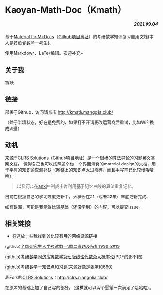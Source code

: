 # Kaoyan-Math-Doc（Kmath）
 ##### <p align="right">2021.09.04</p>
基于[Material for MkDocs](https://squidfunk.github.io/mkdocs-material/)（[Github项目地址](https://github.com/squidfunk/mkdocs-material)）的考研数学知识复习自用文档(本人是摸鱼党数学一考生)。

使用Markdown、LaTex编辑。欢迎补充~

## 关于我

暂缺
 
## 链接
部署于Github，访问请点击 http://kmath.mangolia.club/

（处于半墙状态，好在是免费的，如果打不开请更改运营商后重试，比如WiFi换成流量）

## 动机
来源于[CLRS Solutions](https://walkccc.me/CLRS/)（[Github项目地址](https://github.com/walkccc/CLRS/)）是一个很棒的算法导论的习题英文答案文档。
觉得自己也可以按照这个做一个界面清爽的material design的文档，用于平时的知识的查漏补缺（网络上的知识点太过零碎，而且手写笔记比较慢哈哈哈）。
> 以及可以在[anki](https://github.com/ankitects/anki)中制成卡片利用基于记忆曲线的算法重复记忆。

目前在根据自己的学习进度更新中，大概会在21（或者22年）年底更新完成。

如有缺漏，可能是我觉得比较基础（还没学到）的内容，可以提交issue。

## 相关链接
* 在这放一些我找到的比较有用的网络资源链接

(github)[全国研究生入学考试数一\数二真题及解析1999-2019](https://github.com/fjh1997/China-NPEE-math)

(github)[考研数学同济高等数学第七版线性代数浙大概率论](https://github.com/Yoget/Tongji-University-Advanced-Mathematics)(PDF的还不错)

(github)[考研数学一知识点和习题](https://github.com/Didnelpsun/Math)(来源好像是张宇和660)

我Fork的[CLRS Solutions](https://walkccc.me/CLRS/)：http://clrs.mangolia.club/

在原本的基础上加了自己写的部分，（这样就可以两个愿望一次满足了哈哈哈）。